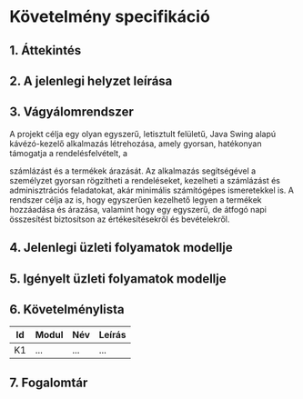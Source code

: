 # Követelmény specifikáció

## 1. Áttekintés

## 2. A jelenlegi helyzet leírása

## 3. Vágyálomrendszer
A projekt célja egy olyan egyszerű, letisztult felületű, Java Swing alapú kávézó-kezelő
alkalmazás létrehozása, amely gyorsan, hatékonyan támogatja a rendelésfelvételt, a

számlázást és a termékek árazását. Az alkalmazás segítségével a személyzet gyorsan
rögzítheti a rendeléseket, kezelheti a számlázást és adminisztrációs feladatokat, akár
minimális számítógépes ismeretekkel is. A rendszer célja az is, hogy egyszerűen kezelhető
legyen a termékek hozzáadása és árazása, valamint hogy egy egyszerű, de átfogó napi
összesítést biztosítson az értékesítésekről és bevételekről.
## 4. Jelenlegi üzleti folyamatok modellje

## 5. Igényelt üzleti folyamatok modellje

## 6. Követelménylista

| Id | Modul | Név | Leírás |
| :---: | --- | --- | --- |
| K1 | ... | ... | ... |

## 7. Fogalomtár